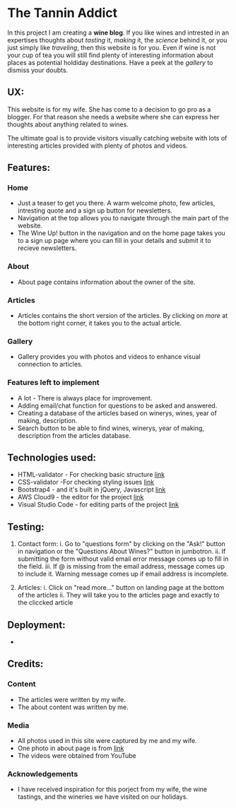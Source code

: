 # The Tannin Addict

In this project I am creating a **wine blog**. If you like wines and intrested in an expertises thoughts about *tasting* it, *making* it, the *science* behind it, or you just simply like *traveling*, then this website is for you. Even if wine is not your cup of tea you will still find plenty of interesting information about places as potential holdiday destinations. Have a peek at the *gallery* to dismiss your doubts. 


## UX:

This website is for my wife. She has come to a decision to go pro as a blogger. For that reason she needs a website where she can express her thoughts  about anything related to wines.

The ultimate goal is to provide visitors visually catching website with lots of interesting articles provided with plenty of photos and videos.


## Features:

### Home
- Just a teaser to get you there. A warm welcome photo, few articles, intresting quote and a sign up button for newsletters.
- Navigation at the top allows you to navigate through the main part of the website. 
- The Wine Up! button in the navigation and on the home page takes you to a sign up page where you can fill in your details and submit it to recieve newsletters.

### About
- About page contains information about the owner of the site.

### Articles
- Articles contains the short version of the articles. By clicking on  *more* at the bottom right corner, it takes you to the actual article.

### Gallery
- Gallery provides you with photos and videos to enhance visual connection to articles.

### Features left to implement
- A lot - There is always place for improvement.
- Adding email/chat function for questions to be asked and answered.
- Creating a database of the articles based on winerys, wines, year of making, description.
- Search button to be able to find wines, winerys, year of making, description from the articles database.


## Technologies used:

- HTML-validator - For checking basic structure [link](https://validator.w3.org)
- CSS-validator -For checking styling issues [link](https://jigsaw.w3.org)
- Bootstrap4 - and it's built in jQuery, Javascript [link](https://getbootstrap.com/docs/4.0/getting-started/introduction/)
- AWS Cloud9 - the editor for the project [link](https://c9.io)
- Visual Studio Code - for editing parts of the project [link](https://code.visualstudio.com)


## Testing:

1. Contact form:
    i. Go to "questions form" by clicking on the "Ask!" button in navigation or the "Questions About Wines?" button in jumbotron.
    ii. If submitting the form without valid email error message comes up to fill in the field. 
    iii. If @ is missing from the email address, message comes up to include it. Warning message comes up if email address is incomplete.

2. Articles:
    i. Click on "read more..." button on landing page at the bottom of the articles
    ii. They will take you to the articles page and exactly to the cliccked article


## Deployment:
- 


## Credits:

### Content
- The articles were written by my wife.
- The about content was written by me.

### Media
- All photos used in this site were captured by me and my wife.
- One photo in about page is from [link](https://erzsebetpince.hu)
- The videos were obtained from YouTube

### Acknowledgements

- I have received inspiration for this porject from my wife, the wine tastings, and the wineries we have visited on our holidays.
